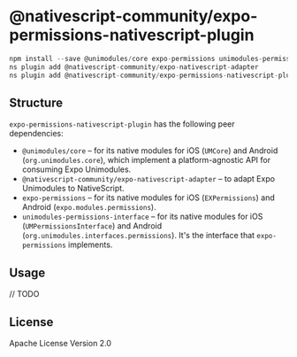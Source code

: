# @nativescript-community/expo-permissions-nativescript-plugin

```javascript
npm install --save @unimodules/core expo-permissions unimodules-permissions-interface
ns plugin add @nativescript-community/expo-nativescript-adapter
ns plugin add @nativescript-community/expo-permissions-nativescript-plugin
```

## Structure

`expo-permissions-nativescript-plugin` has the following peer dependencies:

* `@unimodules/core` – for its native modules for iOS (`UMCore`) and Android (`org.unimodules.core`), which implement a platform-agnostic API for consuming Expo Unimodules.
* `@nativescript-community/expo-nativescript-adapter` – to adapt Expo Unimodules to NativeScript.
* `expo-permissions` – for its native modules for iOS (`EXPermissions`) and Android (`expo.modules.permissions`).
* `unimodules-permissions-interface` – for its native modules for iOS (`UMPermissionsInterface`) and Android (`org.unimodules.interfaces.permissions`). It's the interface that `expo-permissions` implements.

## Usage

// TODO

## License

Apache License Version 2.0
